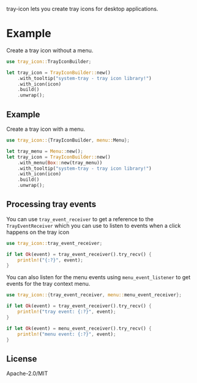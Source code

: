 tray-icon lets you create tray icons for desktop applications.

# Example

Create a tray icon without a menu.

```rs
use tray_icon::TrayIconBuilder;

let tray_icon = TrayIconBuilder::new()
    .with_tooltip("system-tray - tray icon library!")
    .with_icon(icon)
    .build()
    .unwrap();
```

## Example

Create a tray icon with a menu.

```rs
use tray_icon::{TrayIconBuilder, menu::Menu};

let tray_menu = Menu::new();
let tray_icon = TrayIconBuilder::new()
    .with_menu(Box::new(tray_menu))
    .with_tooltip("system-tray - tray icon library!")
    .with_icon(icon)
    .build()
    .unwrap();
```

## Processing tray events

You can use `tray_event_receiver` to get a reference to the `TrayEventReceiver`
which you can use to listen to events when a click happens on the tray icon
```rs
use tray_icon::tray_event_receiver;

if let Ok(event) = tray_event_receiver().try_recv() {
    println!("{:?}", event);
}
```

You can also listen for the menu events using `menu_event_listener` to get events for the tray context menu.

```rs
use tray_icon::{tray_event_receiver, menu::menu_event_receiver};

if let Ok(event) = tray_event_receiver().try_recv() {
    println!("tray event: {:?}", event);
}

if let Ok(event) = menu_event_receiver().try_recv() {
    println!("menu event: {:?}", event);
}
```

## License

Apache-2.0/MIT
